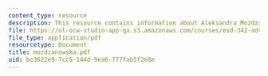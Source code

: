 ```yaml
---
content_type: resource
description: This resource contains information about Aleksandra Mozdzanowska.
file: https://ol-ocw-studio-app-qa.s3.amazonaws.com/courses/esd-342-advanced-system-architecture-spring-2006/bc3622e97cc5144d9ea6777fab5f2e8e_mozdzanowska.pdf
file_type: application/pdf
resourcetype: Document
title: mozdzanowska.pdf
uid: bc3622e9-7cc5-144d-9ea6-777fab5f2e8e
---
```

